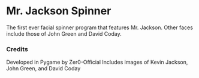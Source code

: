 # Mr. Jackson Spinner
The first ever facial spinner program that features Mr. Jackson. Other faces include those of John Green and David Coday.

### Credits
Developed in Pygame by Zer0-Official
Includes images of Kevin Jackson, John Green, and David Coday